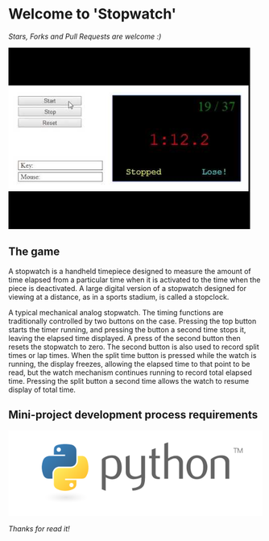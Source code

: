 # Welcome to 'Stopwatch'

*Stars, Forks and Pull Requests are welcome :)*

![jpg](images4readme/logo-stopwatch.jpg)

The game
-------
A stopwatch is a handheld timepiece designed to measure the amount of time elapsed from a particular time when it is activated to the time when the piece is deactivated. A large digital version of a stopwatch designed for viewing at a distance, as in a sports stadium, is called a stopclock.

A typical mechanical analog stopwatch.
The timing functions are traditionally controlled by two buttons on the case. Pressing the top button starts the timer running, and pressing the button a second time stops it, leaving the elapsed time displayed. A press of the second button then resets the stopwatch to zero. The second button is also used to record split times or lap times. When the split time button is pressed while the watch is running, the display freezes, allowing the elapsed time to that point to be read, but the watch mechanism continues running to record total elapsed time. Pressing the split button a second time allows the watch to resume display of total time.

Mini-project development process requirements
-------


![png](images4readme/logo-python.png)

*Thanks for read it!*